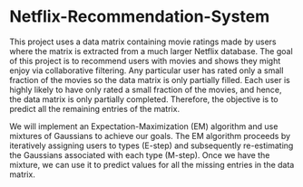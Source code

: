 # Netflix-Recommendation-System

This project uses a data matrix containing movie ratings made by users where the matrix is extracted from a much larger Netflix database. The goal of this project is to recommend users with movies and shows they might enjoy via collaborative filtering. Any particular user has rated only a small fraction of the movies so the data matrix is only partially filled. Each user is highly likely to have only rated a small fraction of the movies, and hence, the data matrix is only partially completed. Therefore, the objective is to predict all the remaining entries of the matrix. 

We will implement an Expectation-Maximization (EM) algorithm and use mixtures of Gaussians to achieve our goals. The EM algorithm proceeds by iteratively assigning users to types (E-step) and subsequently re-estimating the Gaussians associated with each type (M-step). Once we have the mixture, we can use it to predict values for all the missing entries in the data matrix.
